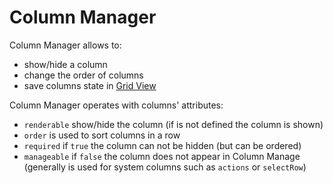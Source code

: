 Column Manager
==============

Column Manager allows to:
- show/hide a column
- change the order of columns
- save columns state in [Grid View](./extensions/grid_views.md)

Column Manager operates with columns' attributes:
- `renderable` show/hide the column (if is not defined the column is shown)
- `order` is used to sort columns in a row
- `required` if `true` the column can not be hidden (but can be ordered)
- `manageable` if `false` the column does not appear in Column Manage (generally is used for system columns such as `actions` or `selectRow`)
